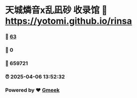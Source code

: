 # 天城燐音x乱凪砂 收录馆 :link: https://yotomi.github.io/rinsa 
### :page_facing_up: [63](https://yotomi.github.io/rinsa/tag.html) 
### :speech_balloon: 0 
### :hibiscus: 659721 
### :alarm_clock: 2025-04-06 13:52:32 
### Powered by :heart: [Gmeek](https://github.com/Meekdai/Gmeek)
